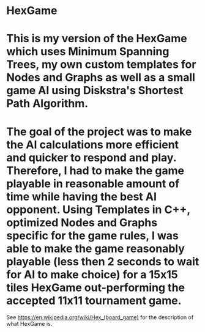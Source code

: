 # HexGame

# This is my version of the HexGame which uses Minimum Spanning Trees, my own custom templates for Nodes and Graphs as well as a small game AI using Diskstra's Shortest Path Algorithm.
# The goal of the project was to make the AI calculations more efficient and quicker to respond and play. Therefore, I had to make the game playable in reasonable amount of time while having the best AI opponent. Using Templates in C++, optimized Nodes and Graphs specific for the game rules, I was able to make the game reasonably playable (less then 2 seconds to wait for AI to make choice) for a 15x15 tiles HexGame out-performing the accepted 11x11 tournament game.

See https://en.wikipedia.org/wiki/Hex_(board_game) for the description of what HexGame is.
